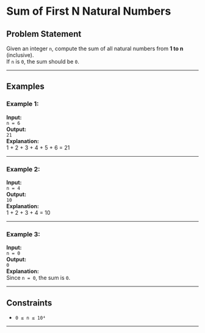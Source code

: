 # Sum of First N Natural Numbers

## Problem Statement

Given an integer `n`, compute the sum of all natural numbers from **1 to n** (inclusive).  
If `n` is `0`, the sum should be `0`.

---

## Examples

### Example 1:
**Input:**  
`n = 6`  
**Output:**  
`21`  
**Explanation:**  
1 + 2 + 3 + 4 + 5 + 6 = 21

---

### Example 2:
**Input:**  
`n = 4`  
**Output:**  
`10`  
**Explanation:**  
1 + 2 + 3 + 4 = 10

---

### Example 3:
**Input:**  
`n = 0`  
**Output:**  
`0`  
**Explanation:**  
Since `n = 0`, the sum is `0`.

---

## Constraints

- `0 ≤ n ≤ 10⁴`

---
